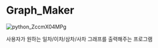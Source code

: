 # Graph_Maker

![python_ZccmX04MPg](https://user-images.githubusercontent.com/64591335/155284098-8a751344-d4d3-474a-9ed6-9a77f3fd6a35.png)

사용자가 원하는 일차/이차/삼차/사차 그래프를 출력해주는 프로그램
